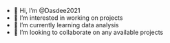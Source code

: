 - 👋 Hi, I’m @Dasdee2021
- 👀 I’m interested in working on projects
- 🌱 I’m currently learning data analysis
- 💞️ I’m looking to collaborate on any available projects


<!---
Dasdee2021/Dasdee2021 is a ✨ special ✨ repository because its `README.md` (this file) appears on your GitHub profile.
You can click the Preview link to take a look at your changes.
--->
